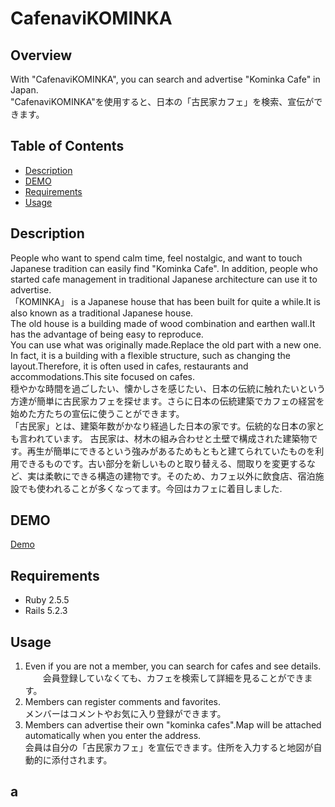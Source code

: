 # CafenaviKOMINKA

## Overview
With "CafenaviKOMINKA", you can search and advertise "Kominka Cafe" in Japan.   
"CafenaviKOMINKA"を使用すると、日本の「古民家カフェ」を検索、宣伝ができます。

## Table of Contents
- [Description](#description)
- [DEMO](#demo)
- [Requirements](#requirements)
- [Usage](#usage)

## Description
People who want to spend calm time, feel nostalgic, and want to touch Japanese tradition can easily find "Kominka Cafe". In addition, people who started cafe management in traditional Japanese architecture can use it to advertise.   
「KOMINKA」 is a Japanese house that has been built for quite a while.It is also known as a traditional Japanese house.  
The old house is a building made of wood combination and earthen wall.It has the advantage of being easy to reproduce.  
You can use what was originally made.Replace the old part with a new one. In fact, it is a building with a flexible structure, such as changing the layout.Therefore, it is often used in cafes, restaurants and accommodations.This site focused on cafes.   
穏やかな時間を過ごしたい、懐かしさを感じたい、日本の伝統に触れたいという方達が簡単に古民家カフェを探せます。さらに日本の伝統建築でカフェの経営を始めた方たちの宣伝に使うことができます。  
「古民家」とは、建築年数がかなり経過した日本の家です。伝統的な日本の家とも言われています。 古民家は、材木の組み合わせと土壁で構成された建築物です。再生が簡単にできるという強みがあるためもともと建てられていたものを利用できるものです。古い部分を新しいものと取り替える、間取りを変更するなど、実は柔軟にできる構造の建物です。そのため、カフェ以外に飲食店、宿泊施設でも使われることが多くなってます。今回はカフェに着目しました. 

## DEMO
[Demo](https://image-url.gif)

## Requirements
* Ruby  2.5.5
* Rails 5.2.3

## Usage
1. Even if you are not a member, you can search for cafes and see details.  
　　会員登録していなくても、カフェを検索して詳細を見ることができます。
2. Members can register comments and favorites.  
   メンバーはコメントやお気に入り登録ができます。
3. Members can advertise their own "kominka cafes".Map will be attached automatically when you enter the address.  
   会員は自分の「古民家カフェ」を宣伝できます。住所を入力すると地図が自動的に添付されます。

## a
